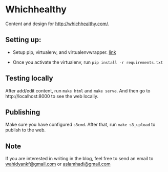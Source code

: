 Whichhealthy
============

Content and design for http://whichhealthy.com/.

## Setting up:

* Setup pip, virtualenv, and virtualenvwrapper. [link](https://jamie.curle.io/posts/installing-pip-virtualenv-and-virtualenvwrapper-on-os-x/)

* Once you activate the virtualenv, run `pip install -r requirements.txt`

## Testing locally

After add/edit content, run `make html` and `make serve`. And then go to http://localhost:8000 to see the web locally.

## Publishing

Make sure you have configured `s3cmd`. After that, run `make s3_upload` to publish to the web.

## Note

If you are interested in writing in the blog, feel free to send an email to wahidyankf@gmail.com or aslamhadi@gmail.com
